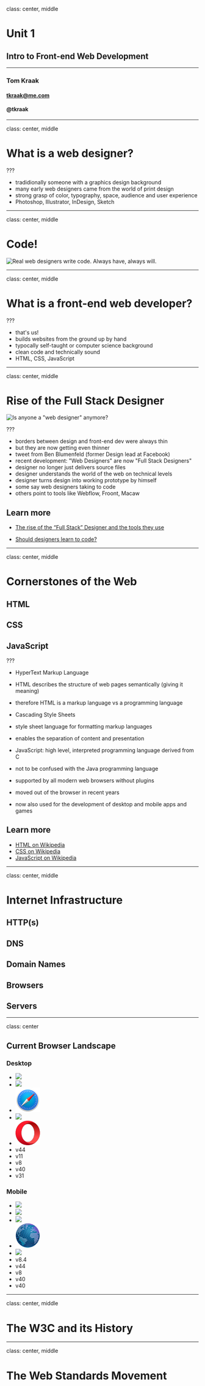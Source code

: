 class: center, middle

# Unit 1
## Intro to Front-end Web Development
___
### Tom Kraak
#### tkraak@me.com
#### @tkraak

---
class: center, middle

# What is a web designer?

???

* tradidionally someone with a graphics design background
* many early web designers came from the world of print design
* strong grasp of color, typography, space, audience and user experience
* Photoshop, Illustrator, InDesign, Sketch

---
class: center, middle

# Code!

![Real web designers write code. Always have, always will.](slides/zeldman-web-designer-tweet.png)

---
class: center, middle

# What is a front-end web developer?

???

* that's us!
* builds websites from the ground up by hand
* typocally self-taught or computer science background
* clean code and technically sound
* HTML, CSS, JavaScript

---
class: center, middle

# Rise of the Full Stack Designer

![Is anyone a "web designer" anymore?](slides/blumenfeld-web-designer-tweet.png)

???

* borders between design and front-end dev were always thin
* but they are now getting even thinner
* tweet from Ben Blumenfeld (former Design lead at Facebook)
* recent development: "Web Designers" are now "Full Stack Designers"
* designer no longer just delivers source files
* designer understands the world of the web on technical levels
* designer turns design into working prototype by himself
* some say web designers taking to code
* others point to tools like Webflow, Froont, Macaw

## Learn more

* [The rise of the “Full Stack” Designer and the tools they use](https://medium.com/@edenvidal/the-rise-of-the-full-stack-designer-and-the-tools-he-uses-3daf015eb3fc)

* [Should designers learn to code?](http://www.webdesignerdepot.com/2015/04/should-designers-learn-to-code/)

---
class: center, middle

# Cornerstones of the Web
## HTML
## CSS
## JavaScript

???

* HyperText Markup Language
* HTML describes the structure of web pages semantically (giving it meaning)
* therefore HTML is a markup language vs a programming language

* Cascading Style Sheets
* style sheet language for formatting markup languages
* enables the separation of content and presentation

* JavaScript: high level, interpreted programming language derived from C
* not to be confused with the Java programming language
* supported by all modern web browsers without plugins
* moved out of the browser in recent years
* now also used for the development of desktop and mobile apps and games

## Learn more

* [HTML on Wikipedia](https://en.wikipedia.org/wiki/HTML)
* [CSS on Wikipedia](https://en.wikipedia.org/wiki/Cascading_Style_Sheets)
* [JavaScript on Wikipedia](https://en.wikipedia.org/wiki/JavaScript)

---
class: center, middle

# Internet Infrastructure
## HTTP(s)
## DNS
## Domain Names
## Browsers
## Servers

---
class: center

## Current Browser Landscape
### Desktop

<ul class="flex-container">
  <li class="flex-item">
    <img src="https://raw.githubusercontent.com/alrra/browser-logos/master/chrome/chrome_64x64.png">
  </li>
  <li class="flex-item">
    <img src="https://raw.githubusercontent.com/alrra/browser-logos/master/internet-explorer/internet-explorer_64x64.png">
  </li>
  <li class="flex-item">
    <img src="https://raw.githubusercontent.com/alrra/browser-logos/master/safari/safari_64x64.png">
  </li>
  <li class="flex-item">
    <img src="https://raw.githubusercontent.com/alrra/browser-logos/master/firefox/firefox_64x64.png">
  </li>
  <li class="flex-item">
    <img src="https://raw.githubusercontent.com/alrra/browser-logos/master/opera/opera_64x64.png">
  </li>
  <li class="flex-item">v44</li>
  <li class="flex-item">v11</li>
  <li class="flex-item">v8</li>
  <li class="flex-item">v40</li>
  <li class="flex-item">v31</li>
</ul>

### Mobile

<ul class="flex-container">
  <li class="flex-item">
    <img src="https://raw.githubusercontent.com/alrra/browser-logos/master/safari-ios/safari-ios_64x64.png">
  </li>
  <li class="flex-item">
    <img src="https://raw.githubusercontent.com/alrra/browser-logos/master/chrome-android/chrome-android_64x64.png">
  </li>
  <li class="flex-item">
    <img src="https://raw.githubusercontent.com/alrra/browser-logos/master/opera-mini/opera-mini_64x64.png">
  </li>
  <li class="flex-item">
    <img src="https://raw.githubusercontent.com/alrra/browser-logos/master/android/android_64x64.png">
  </li>
  <li class="flex-item">
    <img src="https://raw.githubusercontent.com/alrra/browser-logos/master/firefox/firefox_64x64.png">
  </li>
  <li class="flex-item">v8.4</li>
  <li class="flex-item">v44</li>
  <li class="flex-item">v8</li>
  <li class="flex-item">v40</li>
  <li class="flex-item">v40</li>
</ul>

---
class: center, middle

# The W3C and its History

---
class: center, middle

# The Web Standards Movement
